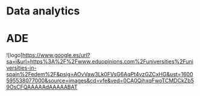 # Data analytics
# ADE
![logo]https://www.google.es/url?sa=i&url=https%3A%2F%2Fwww.eduopinions.com%2Funiversities%2Funiversities-in-spain%2Fedem%2F&psig=AOvVaw3Lk0FVsG6AqPt4vzGZCxHG&ust=1600595538077000&source=images&cd=vfe&ved=0CA0QjhxqFwoTCMDCkZb59OsCFQAAAAAdAAAAABAT
